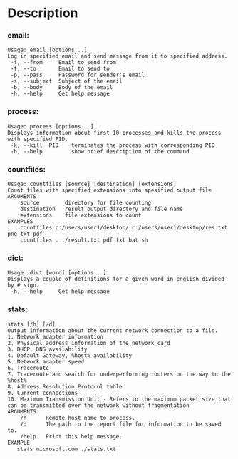 # Description
### email:
    Usage: email [options...]
    Log in specified email and send massage from it to specified address.
     -f, --from   	Email to send from
     -t, --to       Email to send to
     -p, --pass 	Password for sender's email
     -s, --subject  Subject of the email
     -b, --body  	Body of the email
     -h, --help   	Get help message

### process:
    Usage: process [options...]
    Displays information about first 10 processes and kills the process with specified PID.
     -k, --kill  PID 	terminates the process with corresponding PID
     -h, --help 		show brief description of the command

### countfiles:
    Usage: countfiles [source] [destination] [extensions]
    Count files with specified extensions into spesified output file
    ARGUMENTS
        source        directory for file counting
     	destination   result output directory and file name
     	extensions    file extensions to count
    EXAMPLES
     	countfiles c:/users/user1/desktop/ c:/users/user1/desktop/res.txt png txt pdf
     	countfiles . ./result.txt pdf txt bat sh

### dict:
    Usage: dict [word] [options...]
    Displays a couple of definitions for a given word in english divided by # sign.
     -h, --help 	Get help message
     
### stats:
    stats [/h] [/d]
    Output information about the current network connection to a file.
    1. Network adapter information
    2. Physical address information of the network card
    3. DHCP, DNS availability
    4. Default Gateway, %host% availability
    5. Network adapter speed
    6. Traceroute
    7. Traceroute and search for underperforming routers on the way to the %host%
    8. Address Resolution Protocol table
    9. Current connections
    10. Maximum Transmission Unit - Refers to the maximum packet size that can be transmitted over the network without fragmentation
 	ARGUMENTS
	    /h 		Remote host name to process.
        /d 		The path to the report file for information to be saved to.
        /help 	Print this help message.
	EXAMPLE
	   stats microsoft.com ./stats.txt
